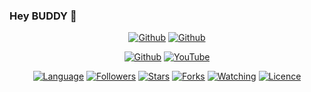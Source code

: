 ### Hey BUDDY 👋
<p align="center">
<a href="https://github.com/noob-hackers"><img title="Github" src="https://img.shields.io/badge/noob-hackers-brightgreen?style=for-the-badge&logo=github"></a>
<a href="https://github.com/legendaryhackerz"><img title="Github" src="https://img.shields.io/badge/legendaryhackerzrightgreen?style=for-the-badge&logo=github"></a>
</p>
<p align="center">
<a href="https://github.com/legendaryhackerz"><img title="Github" src="https://img.shields.io/badge/legendaryhacker-brightgreen?style=for-the-badge&logo=github"></a>
<a href=><img title="YouTube" src="https://img.shields.io/badge/YouTube-Legendary Hacker-red?style=for-the-badge&logo=Youtube"></a>
</p>
<p align="center">
<a href="https://github.com/legendaryhackerz"><img title="Language" src="https://img.shields.io/badge/Made%20with-Bash-1f425f.svg?v=103"></a>
<a href="https://github.com/legendaryhackerz"><img title="Followers" src="https://img.shields.io/github/followers/legendaryhackerz?color=blue&style=flat-square"></a>
<a href="https://github.com/legendaryhackerz"><img title="Stars" src="https://img.shields.io/github/stars/legendaryhackerz/autoig?color=red&style=flat-square"></a>
<a href="https://github.com/legendaryhackerz"><img title="Forks" src="https://img.shields.io/github/forks/noob-hackers/autoig?color=red&style=flat-square"></a>
<a href="https://github.com/legendaryhackerz"><img title="Watching" src="https://img.shields.io/github/watchers/legendaryhackerz/autoig?label=Watchers&color=blue&style=flat-square"></a>
<a href="https://github.com/legendaryhackerz"><img title="Licence" src="https://img.shields.io/badge/License-MIT-blue.svg"></a>
</p>




